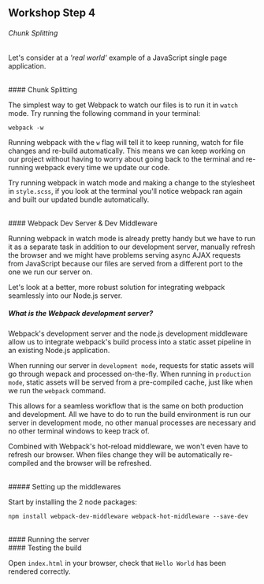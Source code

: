 ## Workshop Step 4
###### Chunk Splitting

Let's consider at a *'real world'* example of a JavaScript single page application.

<br/>
#### Chunk Splitting

The simplest way to get Webpack to watch our files is to run it in `watch` mode. Try running the following command in your terminal:

`webpack -w`

Running webpack with the `w` flag will tell it to keep running, watch for file changes and re-build automatically. This means we can keep working on our project without having to worry about going back to the terminal and re-running webpack every time we update our code.

Try running webpack in watch mode and making a change to the stylesheet in `style.scss`, if you look at the terminal you'll notice webpack ran again and built our updated bundle automatically.


<br/>
#### Webpack Dev Server & Dev Middleware

Running webpack in watch mode is already pretty handy but we have to run it as a separate task in addition to our development server, manually refresh the browser and we might have problems serving async AJAX requests from JavaScript because our files are served from a different port to the one we run our server on.

Let's look at a better, more robust solution for integrating webpack seamlessly into our Node.js server.

##### What is the Webpack development server?
Webpack's development server and the node.js development middleware allow us to integrate webpack's build process into a static asset pipeline in an existing Node.js application.

When running our server in `development mode`, requests for static assets will go through wepack and processed on-the-fly. When running in `production mode`, static assets will be served from a pre-compiled cache, just like when we run the `webpack` command.

This allows for a seamless workflow that is the same on both production and development. All we have to do to run the build environment is run our server in development mode, no other manual processes are necessary and no other terminal windows to keep track of.

Combined with Webpack's hot-reload middleware, we won't even have to refresh our browser. When files change they will be automatically re-compiled and the browser will be refreshed.

<br/>
##### Setting up the middlewares

Start by installing the 2 node packages:

```
npm install webpack-dev-middleware webpack-hot-middleware --save-dev
```

<br/>
#### Running the server

<br/>
#### Testing the build

Open `index.html` in your browser, check that `Hello World` has been rendered correctly.
